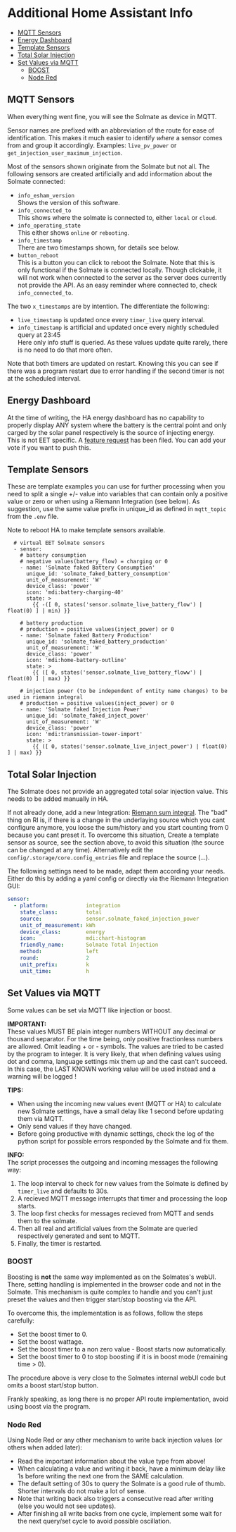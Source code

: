# Additional Home Assistant Info

   * [MQTT Sensors](#mqtt-sensors)
   * [Energy Dashboard](#energy-dashboard)
   * [Template Sensors](#template-sensors)
   * [Total Solar Injection](#total-solar-injection)
   * [Set Values via MQTT](#set-values-via-mqtt)
      * [BOOST](#boost)
      * [Node Red](#node-red)

## MQTT Sensors

When everything went fine, you will see the Solmate as device in MQTT.

Sensor names are prefixed with an abbreviation of the route for ease of identification. This makes it much easier to identify _where_ a sensor comes from and group it accordingly. Examples: `live_pv_power` or `get_injection_user_maximum_injection`.

Most of the sensors shown originate from the Solmate but not all. The following sensors are created artificially and add information about the Solmate connected:

* `info_esham_version`\
  Shows the version of this software.
* `info_connected_to`\
  This shows where the solmate is connected to, either `local` or `cloud`.
* `info_operating_state`\
  This either shows `online` or `rebooting`.
* `info_timestamp`\
  There are two timestamps shown, for details see below.
* `button_reboot`\
  This is a button you can click to reboot the Solmate. Note that this is only functional if the Solmate
  is connected locally. Though clickable, it will not work when connected to the server as the server does
  currently not provide the API. As an easy reminder where connected to, check `info_connected_to`.

The two `x_timestamps` are by intention. The differentiate the following:

* `live_timestamp` is updated once every `timer_live` query interval.
* `info_timestamp` is artificial and updated once every nightly scheduled query at 23:45\
  Here only info stuff is queried. As these values update quite rarely,
  there is no need to do that more often. 

Note that both timers are updated on restart. Knowing this you can see if there was a program restart due to error handling if the second timer is not at the scheduled interval.

## Energy Dashboard

At the time of writing, the HA energy dashboard has no capability to properly display ANY system where the battery is the central point and only carged by the solar panel respectively is the source of injecting energy. This is not EET specific. A [feature request](https://community.home-assistant.io/t/energy-flow-diagram-electric-power-update-needed/619621) has been filed. You can add your vote if you want to push this.

## Template Sensors

These are template examples you can use for further processing when you need to split a single +/- value into variables that can contain only a positive value or zero or when using a Riemann Integration (see below). As suggestion, use the same value prefix in unique_id as defined in `mqtt_topic` from the `.env` file.

Note to reboot HA to make template sensors available.
   
```
  # virtual EET Solmate sensors
  - sensor:
    # battery consumption
    # negative values(battery_flow) = charging or 0
    - name: 'Solmate faked Battery Consumption'
      unique_id: 'solmate_faked_battery_consumption'
      unit_of_measurement: 'W'
      device_class: 'power'
      icon: 'mdi:battery-charging-40'
      state: >
        {{ -([ 0, states('sensor.solmate_live_battery_flow') | float(0) ] | min) }}

    # battery production
    # production = positive values(inject_power) or 0
    - name: 'Solmate faked Battery Production'
      unique_id: 'solmate_faked_battery_production'
      unit_of_measurement: 'W'
      device_class: 'power'
      icon: 'mdi:home-battery-outline'
      state: >
        {{ ([ 0, states('sensor.solmate_live_battery_floww') | float(0) ] | max) }}

    # injection power (to be independent of entity name changes) to be used in riemann integral
    # production = positive values(inject_power) or 0
    - name: 'Solmate faked Injection Power'
      unique_id: 'solmate_faked_inject_power'
      unit_of_measurement: 'W'
      device_class: 'power'
      icon: 'mdi:transmission-tower-import'
      state: >
        {{ ([ 0, states('sensor.solmate_live_inject_power') | float(0) ] | max) }}

```

## Total Solar Injection

The Solmate does not provide an aggregated total solar injection value. This needs to be added manually in HA.

If not already done, add a new Integration: [Riemann sum integral](https://www.home-assistant.io/integrations/integration/).
The "bad" thing on RI is, if there is a change in the underlaying source which you cant configure anymore, you loose the sum/history and you start counting from 0 because you cant preset it. To overcome this situation, Create a template sensor as source, see the section above, to avoid this situation (the source can be changed at any time). Alternatively edit the `config/.storage/core.config_entries` file and replace the source (...).

The following settings need to be made, adapt them according your needs. Either do this by adding a yaml config or directly via the Riemann Integration GUI:

```yaml
sensor:
  - platform:            integration
    state_class:         total
    source:              sensor.solmate_faked_injection_power
    unit_of_measurement: kWh
    device_class:        energy
    icon:                mdi:chart-histogram
    friendly_name:       Solmate Total Injection
    method:              left
    round:               2
    unit_prefix:         k
    unit_time:           h
```

## Set Values via MQTT

Some values can be set via MQTT like injection or boost.

**IMPORTANT:**\
These values MUST BE plain integer numbers WITHOUT any decimal or thousand separator.
For the time being, only positive fractionless numbers are allowed. Omit leading + or - symbols.
The values are tried to be casted by the program to integer. It is very likely, that when defining
values using dot and comma, language settings mix them up and the cast can't succeed. In this case,
the LAST KNOWN working value will be used instead and a warning will be logged !

**TIPS:**
- When using the incoming new values event (MQTT or HA) to calculate new Solmate settings,
have a small delay like 1 second before updating them via MQTT.
- Only send values if they have changed.
- Before going productive with dynamic settings, check the log of the python script for possible errors responded by the Solmate and fix them.

**INFO:**\
The script processes the outgoing and incoming messages the following way:
1. The loop interval to check for new values from the Solmate is defined by `timer_live` and defaults to 30s.
2. A recieved MQTT message interrupts that timer and processing the loop starts.
3. The loop first checks for messages recieved from MQTT and sends them to the solmate.
4. Then all real and artificial values from the Solmate are queried respectively generated and sent to MQTT.
5. Finally, the timer is restarted.

### BOOST

Boosting is **not** the same way implemented as on the Solmates's webUI. There, setting handling is implemented
in the browser code and not in the Solmate. This mechanism is quite complex to handle and you can't just
preset the values and then trigger start/stop boosting via the API.

To overcome this, the implementation is as follows, follow the steps carefully:
- Set the boost timer to 0.
- Set the boost wattage.
- Set the boost timer to a non zero value - Boost starts now automatically.
- Set the boost timer to 0 to stop boosting if it is in boost mode (remaining time > 0).

The procedure above is very close to the Solmates internal webUI code but omits a boost start/stop button.

Frankly speaking, as long there is no proper API route implementation, avoid using boost via the program.

### Node Red

Using Node Red or any other mechanism to write back injection values (or others when added later):

- Read the important information about the value type from above!
- When calculating a value and writing it back, have a minimum delay like 1s before writing the next one
from the SAME calculation.
- The default setting of 30s to query the Solmate is a good rule of thumb.\
Shorter intervals do not make a lot of sense.
- Note that writing back also triggers a consecutive read after writing (else you would not see updates).
- After finishing all write backs from one cycle, implement some wait for the next query/set
cycle to avoid possible oscillation.
